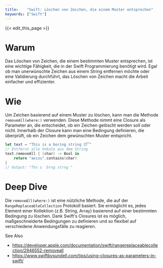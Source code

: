 ```yaml
---
title:    "Swift: Löschen von Zeichen, die einem Muster entsprechen"
keywords: ["Swift"]
---
```


{{< edit_this_page >}}

# Warum

Das Löschen von Zeichen, die einem bestimmten Muster entsprechen, ist eine wichtige Fähigkeit, die in der Swift Programmierung benötigt wird. Egal ob man unerwünschte Zeichen aus einem String entfernen möchte oder eine Validierung durchführt, das Löschen von Zeichen macht die Arbeit einfacher und effizienter.

# Wie

Um Zeichen basierend auf einem Muster zu löschen, kann man die Methode `removeAll(where:)` verwenden. Diese Methode nimmt eine Closure als Parameter an, die entscheidet, ob ein Zeichen gelöscht werden soll oder nicht. Innerhalb der Closure kann man eine Bedingung definieren, die überprüft, ob ein Zeichen dem gewünschten Muster entspricht.

```Swift
let text = "This is a boring string 😴"
// Entfernt alle Vokale aus dem String
text.removeAll { (char) -> Bool in
    return "aeiou".contains(char)
}
// Output: "Ths s  brng strng "
```

# Deep Dive

Die `removeAll(where:)` ist eine nützliche Methode, die auf der `RangeReplaceableCollection` Protokoll basiert. Sie ermöglicht es, jedes Element einer Kollektion (z.B. String, Array) basierend auf einer bestimmten Bedingung zu löschen. Dank Swift's Closures ist es möglich, maßgeschneiderte Bedingungen zu definieren und so flexibel auf verschiedene Anwendungsfälle zu reagieren.

See Also

- https://developer.apple.com/documentation/swift/rangereplaceablecollection/2946552-removeall
- https://www.swiftbysundell.com/tips/using-closures-as-parameters-in-swift/
